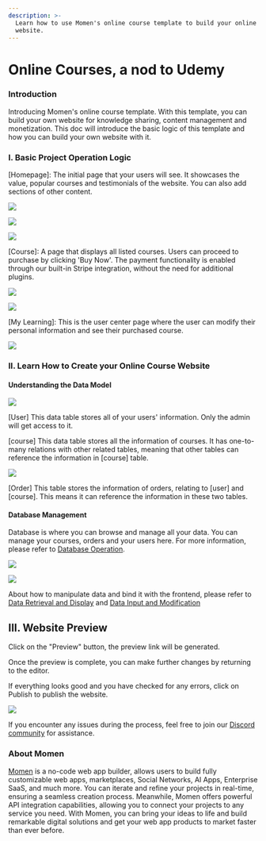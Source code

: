 ```yaml
---
description: >-
  Learn how to use Momen's online course template to build your online course
  website.
---
```


# Online Courses, a nod to Udemy

### **Introduction**

Introducing Momen's online course template. With this template, you can build your own website for knowledge sharing, content management and monetization. This doc will introduce the basic logic of this template and how you can build your own website with it.

### **I. Basic Project Operation Logic**

\[Homepage]: The initial page that your users will see. It showcases the value, popular courses and testimonials of the website. You can also add sections of other content.

![](<../.gitbook/assets/0 (17).png>)

![](<../.gitbook/assets/1 (17).png>)

![](<../.gitbook/assets/2 (14).png>)

\[Course]: A page that displays all listed courses. Users can proceed to purchase by clicking 'Buy Now'. The payment functionality is enabled through our built-in Stripe integration, without the need for additional plugins.

![](<../.gitbook/assets/3 (9).png>)

![](<../.gitbook/assets/4 (9).png>)

\[My Learning]: This is the user center page where the user can modify their personal information and see their purchased course.

![](<../.gitbook/assets/5 (5).png>)

### **II. Learn How to Create your Online Course Website**

#### **Understanding the Data Model**

![](<../.gitbook/assets/6 (5).png>)

\[User] This data table stores all of your users' information. Only the admin will get access to it.

\[course] This data table stores all the information of courses. It has one-to-many relations with other related tables, meaning that other tables can reference the information in \[course] table.

![](<../.gitbook/assets/7 (3).png>)

\[Order] This table stores the information of orders, relating to \[user] and \[course]. This means it can reference the information in these two tables.

#### **Database Management**

Database is where you can browse and manage all your data. You can manage your courses, orders and your users here. For more information, please refer to [Database Operation](https://docs.momen.app/data/database/database-operation).

![](<../.gitbook/assets/8 (2).png>)

![](<../.gitbook/assets/9 (1).png>)

About how to manipulate data and bind it with the frontend, please refer to [Data Retrieval and Display](https://docs.momen.app/data/data-overview/data-retrieval-and-display) and [Data Input and Modification](https://docs.momen.app/data/data-overview/data-input-and-modification)

## **III. Website Preview**

Click on the "Preview" button, the preview link will be generated.

Once the preview is complete, you can make further changes by returning to the editor.

If everything looks good and you have checked for any errors, click on Publish to publish the website.

![](<../.gitbook/assets/10 (1).png>)

If you encounter any issues during the process, feel free to join our [Discord community](https://discord.com/invite/UCyhySSXfz.) for assistance.

### **About Momen**

[Momen](https://momen.app/?channel=blog-about) is a no-code web app builder, allows users to build fully customizable web apps, marketplaces, Social Networks, AI Apps, Enterprise SaaS, and much more. You can iterate and refine your projects in real-time, ensuring a seamless creation process.  Meanwhile, Momen offers powerful API integration capabilities, allowing you to connect your projects to any service you need. With Momen, you can bring your ideas to life and build remarkable digital solutions and get your web app products to market faster than ever before.
